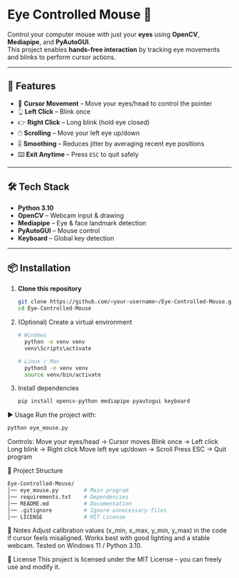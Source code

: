 # Eye Controlled Mouse 🎯

Control your computer mouse with just your **eyes** using **OpenCV**, **Mediapipe**, and **PyAutoGUI**.  
This project enables **hands-free interaction** by tracking eye movements and blinks to perform cursor actions.

---

## 🚀 Features
- 👀 **Cursor Movement** – Move your eyes/head to control the pointer  
- 👆 **Left Click** – Blink once  
- 👉 **Right Click** – Long blink (hold eye closed)  
- 🖱️ **Scrolling** – Move your left eye up/down  
- 🎚️ **Smoothing** – Reduces jitter by averaging recent eye positions  
- ⌨️ **Exit Anytime** – Press `ESC` to quit safely  

---

## 🛠️ Tech Stack
- **Python 3.10**  
- **OpenCV** – Webcam input & drawing  
- **Mediapipe** – Eye & face landmark detection  
- **PyAutoGUI** – Mouse control  
- **Keyboard** – Global key detection  

---

## 📦 Installation

1. **Clone this repository**
   ```bash
   git clone https://github.com/<your-username>/Eye-Controlled-Mouse.git
   cd Eye-Controlled-Mouse
2. (Optional) Create a virtual environment
   ```bash
   # Windows
     python -m venv venv
     venv\Scripts\activate

   # Linux / Mac
     python3 -m venv venv
     source venv/bin/activate
   
3. Install dependencies
   ```bash
   pip install opencv-python mediapipe pyautogui keyboard

▶️ Usage
Run the project with:
   ```bash
   python eye_mouse.py
```

Controls:
Move your eyes/head → Cursor moves
Blink once → Left click
Long blink → Right click
Move left eye up/down → Scroll
Press ESC → Quit program

📂 Project Structure
  ```bash
  Eye-Controlled-Mouse/
  │── eye_mouse.py        # Main program
  │── requirements.txt    # Dependencies
  │── README.md           # Documentation
  │── .gitignore          # Ignore unnecessary files
  │── LICENSE             # MIT License
```

📌 Notes
Adjust calibration values (x_min, x_max, y_min, y_max) in the code if cursor feels misaligned.
Works best with good lighting and a stable webcam.
Tested on Windows 11 / Python 3.10.

📜 License
This project is licensed under the MIT License – you can freely use and modify it.


